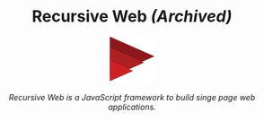<h1 align="center">Recursive Web <i>(Archived)</i></h1>
<p align="center">
<img src="https://raw.githubusercontent.com/RiadhAdrani/recursive/master/logo.png" height="80" width="80">
<br>
<br>
<i>Recursive Web is a JavaScript framework to build singe page web applications.</i>
<p align=center>
